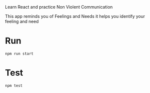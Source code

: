 Learn React and practice Non Violent Communication

This app reminds you of Feelings and Needs it helps you identify your feeling and need

# Run
```npm run start```

# Test
```npm test```
